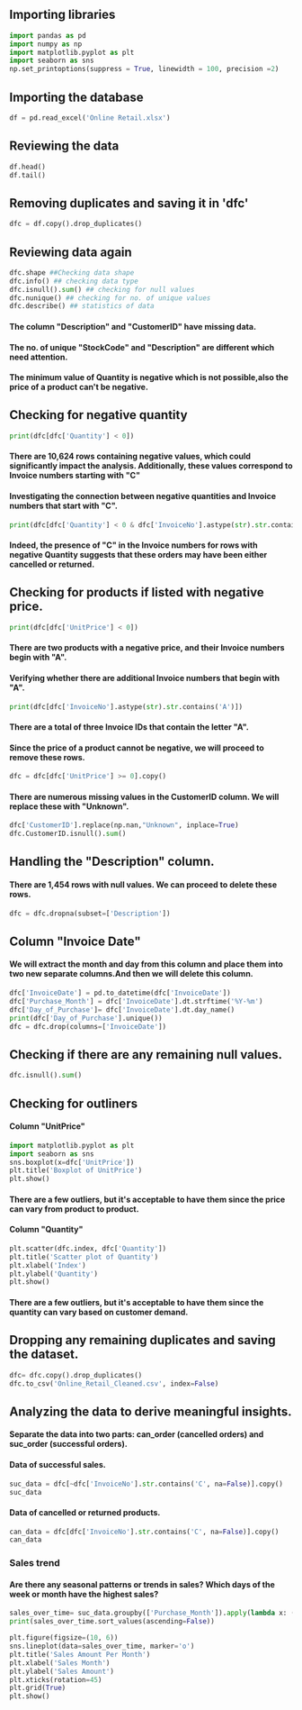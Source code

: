 ## Importing libraries
``` Python
import pandas as pd
import numpy as np
import matplotlib.pyplot as plt
import seaborn as sns
np.set_printoptions(suppress = True, linewidth = 100, precision =2)
```
## Importing the database 
``` Python
df = pd.read_excel('Online Retail.xlsx')
```
## Reviewing the data
``` Python
df.head()
df.tail()
```
## Removing duplicates and saving it in 'dfc'
``` Python
dfc = df.copy().drop_duplicates()
```
## Reviewing data again
``` Python
dfc.shape ##Checking data shape
dfc.info() ## checking data type
dfc.isnull().sum() ## checking for null values
dfc.nunique() ## checking for no. of unique values
dfc.describe() ## statistics of data
```
#### The column "Description" and "CustomerID" have missing data.
#### The no. of unique "StockCode" and "Description" are different which need attention.
#### The minimum value of Quantity is negative which is not possible,also the price of a product can't be negative.
## Checking for negative quantity
``` Python
print(dfc[dfc['Quantity'] < 0])
```
#### There are 10,624 rows containing negative values, which could significantly impact the analysis. Additionally, these values correspond to Invoice numbers starting with "C"
#### Investigating the connection between negative quantities and Invoice numbers that start with "C".
``` Python
print(dfc[dfc['Quantity'] < 0 & dfc['InvoiceNo'].astype(str).str.contains('C')])
```
#### Indeed, the presence of "C" in the Invoice numbers for rows with negative Quantity suggests that these orders may have been either cancelled or returned.
## Checking for products if listed with negative price.
``` Python
print(dfc[dfc['UnitPrice'] < 0])
```
#### There are two products with a negative price, and their Invoice numbers begin with "A".
#### Verifying whether there are additional Invoice numbers that begin with "A".
``` Python
print(dfc[dfc['InvoiceNo'].astype(str).str.contains('A')])
```
#### There are a total of three Invoice IDs that contain the letter "A".
#### Since the price of a product cannot be negative, we will proceed to remove these rows.
``` Python
dfc = dfc[dfc['UnitPrice'] >= 0].copy()
```
#### There are numerous missing values in the CustomerID column. We will replace these with "Unknown".
``` Python
dfc['CustomerID'].replace(np.nan,"Unknown", inplace=True)
dfc.CustomerID.isnull().sum()
```
## Handling the "Description" column.
#### There are 1,454 rows with null values. We can proceed to delete these rows.
``` Python
dfc = dfc.dropna(subset=['Description'])
```
## Column "Invoice Date"
#### We will extract the month and day from this column and place them into two new separate columns.And then we will delete this column.
``` Python
dfc['InvoiceDate'] = pd.to_datetime(dfc['InvoiceDate'])
dfc['Purchase_Month'] = dfc['InvoiceDate'].dt.strftime('%Y-%m')
dfc['Day_of_Purchase']= dfc['InvoiceDate'].dt.day_name()
print(dfc['Day_of_Purchase'].unique())
dfc = dfc.drop(columns=['InvoiceDate'])
```
## Checking if there are any remaining null values.
``` Python
dfc.isnull().sum()
```
## Checking for outliners
#### Column "UnitPrice"
``` Python
import matplotlib.pyplot as plt
import seaborn as sns
sns.boxplot(x=dfc['UnitPrice'])
plt.title('Boxplot of UnitPrice')
plt.show()
```
#### There are a few outliers, but it's acceptable to have them since the price can vary from product to product.
#### Column "Quantity"
``` Python
plt.scatter(dfc.index, dfc['Quantity'])
plt.title('Scatter plot of Quantity')
plt.xlabel('Index')
plt.ylabel('Quantity')
plt.show()
```
#### There are a few outliers, but it's acceptable to have them since the quantity can vary based on customer demand.
## Dropping any remaining duplicates and saving the dataset.
``` Python
dfc= dfc.copy().drop_duplicates()
dfc.to_csv('Online_Retail_Cleaned.csv', index=False)
```
## Analyzing the data to derive meaningful insights.
#### Separate the data into two parts: can_order (cancelled orders) and suc_order (successful orders).
#### Data of successful sales.
``` Python
suc_data = dfc[~dfc['InvoiceNo'].str.contains('C', na=False)].copy()
suc_data
```
#### Data of cancelled or returned products.
``` Python
can_data = dfc[dfc['InvoiceNo'].str.contains('C', na=False)].copy()
can_data
```
### Sales trend
#### Are there any seasonal patterns or trends in sales? Which  days of the week or month have the highest sales?
``` Python
sales_over_time= suc_data.groupby(['Purchase_Month']).apply(lambda x: (x['Quantity'] * x['UnitPrice']).sum())
print(sales_over_time.sort_values(ascending=False))

plt.figure(figsize=(10, 6))
sns.lineplot(data=sales_over_time, marker='o')
plt.title('Sales Amount Per Month')
plt.xlabel('Sales Month')
plt.ylabel('Sales Amount')
plt.xticks(rotation=45)
plt.grid(True)
plt.show()
```

``` Python

```

``` Python

```

``` Python

```

``` Python

```

``` Python

```

``` Python

```




